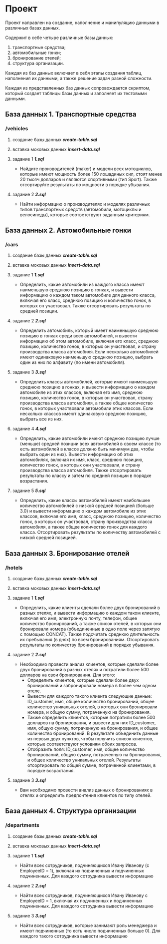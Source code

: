 # Проект

Проект направлен на создание, наполнение и манипуляцию данными в различных базах данных.

Содержит в себе четыре различные базы данных:

1. транспортные средства;
2. автомобильные гонки;
3. бронирование отелей;
4. структура организации.

Каждая из баз данных включает в себя этапы создания таблиц, наполнения их данными, а также решение задач разной
сложности.

Каждая из представленных баз данных сопровождается скриптом, который создает таблицы базы данных и заполняет их
тестовыми данными.

## База данных 1. Транспортные средства

### /vehicles

1. создание базы данных **_create-table.sql_**
2. вставка моковых данных _**insert-data.sql**_
3. задание 1 **_1.sql_**

    - Найдите производителей (maker) и модели всех мотоциклов, которые имеют мощность более 150 лошадиных сил, стоят
      менее
      20 тысяч долларов и являются спортивными (тип Sport). Также отсортируйте результаты по мощности в порядке
      убывания.
4. задание 2 **_2.sql_**

    - Найти информацию о производителях и моделях различных типов транспортных средств (автомобили, мотоциклы и
      велосипеды), которые соответствуют заданным критериям.

## База данных 2. Автомобильные гонки

### /cars

1. создание базы данных **_create-table.sql_**
2. вставка моковых данных _**insert-data.sql**_
3. задание 1 **_1.sql_**

    - Определить, какие автомобили из каждого класса имеют наименьшую среднюю позицию в гонках, и вывести информацию о
      каждом таком автомобиле для данного класса, включая его класс, среднюю позицию и количество гонок, в которых он
      участвовал. Также отсортировать результаты по средней позиции.
4. задание 2 **_2.sql_**

    - Определить автомобиль, который имеет наименьшую среднюю позицию в гонках среди всех автомобилей, и вывести
      информацию об этом автомобиле, включая его класс, среднюю позицию, количество гонок, в которых он участвовал, и
      страну производства класса автомобиля. Если несколько автомобилей имеют одинаковую наименьшую среднюю позицию,
      выбрать один из них по алфавиту (по имени автомобиля).
5. задание 3 **_3.sql_**

    - Определить классы автомобилей, которые имеют наименьшую среднюю позицию в гонках, и вывести информацию о каждом
      автомобиле из этих классов, включая его имя, среднюю позицию, количество гонок, в которых он участвовал, страну
      производства класса автомобиля, а также общее количество гонок, в которых участвовали автомобили этих классов.
      Если несколько классов имеют одинаковую среднюю позицию, выбрать все из них.

6. задание 4 **_4.sql_**

    - Определить, какие автомобили имеют среднюю позицию лучше (меньше) средней позиции всех автомобилей в своем
      классе (то есть автомобилей в классе должно быть минимум два, чтобы выбрать один из них). Вывести информацию об
      этих автомобилях, включая их имя, класс, среднюю позицию, количество гонок, в которых они участвовали, и страну
      производства класса автомобиля. Также отсортировать результаты по классу и затем по средней позиции в порядке
      возрастания.

7. задание 5 _**5.sql**_

    - Определить, какие классы автомобилей имеют наибольшее количество автомобилей с низкой средней позицией (больше
      3.0) и вывести информацию о каждом автомобиле из этих классов, включая его имя, класс, среднюю позицию, количество
      гонок, в которых он участвовал, страну производства класса автомобиля, а также общее количество гонок для каждого
      класса. Отсортировать результаты по количеству автомобилей с низкой средней позицией.

## База данных 3. Бронирование отелей

### /hotels

1. создание базы данных **_create-table.sql_**
2. вставка моковых данных _**insert-data.sql**_
3. задание 1 **_1.sql_**

    - Определить, какие клиенты сделали более двух бронирований в разных отелях, и вывести информацию о каждом таком
      клиенте, включая его имя, электронную почту, телефон, общее количество бронирований, а также список отелей, в
      которых они бронировали номера (объединенные в одно поле через запятую с помощью CONCAT). Также подсчитать среднюю
      длительность их пребывания (в днях) по всем бронированиям. Отсортировать результаты по количеству бронирований в
      порядке убывания.

4. задание 2 **_2.sql_**

    - Необходимо провести анализ клиентов, которые сделали более двух бронирований в разных отелях и потратили более 500
      долларов на свои бронирования. Для этого:
        - Определить клиентов, которые сделали более двух бронирований и забронировали номера в более чем одном отеле.
        - Вывести для каждого такого клиента следующие данные: ID_customer, имя, общее количество бронирований, общее
          количество
          уникальных отелей, в которых они бронировали номера, и общую сумму, потраченную на бронирования.
        - Также определить клиентов, которые потратили более 500 долларов на бронирования, и вывести для них
          ID_customer, имя,
          общую сумму, потраченную на бронирования, и общее количество бронирований.
          В результате объединить данные из первых двух пунктов, чтобы получить список клиентов, которые соответствуют
          условиям
          обоих запросов.
        - Отобразить поля: ID_customer, имя, общее количество бронирований, общую сумму, потраченную на
          бронирования, и общее количество уникальных отелей.
          Результаты отсортировать по общей сумме, потраченной клиентами, в порядке возрастания.


5. задание 3 _**3.sql**_

    - Вам необходимо провести анализ данных о бронированиях в отелях и определить предпочтения клиентов по типу отелей.

## База данных 4. Структура организации

### /departments

1. создание базы данных **_create-table.sql_**
2. вставка моковых данных _**insert-data.sql**_
3. задание 1 **_1.sql_**

    - Найти всех сотрудников, подчиняющихся Ивану Иванову (с EmployeeID = 1), включая их подчиненных и подчиненных
      подчиненных. Для каждого сотрудника вывести информацию

4. задание 2 _**2.sql**_

    - Найти всех сотрудников, подчиняющихся Ивану Иванову с EmployeeID = 1, включая их подчиненных и подчиненных
      подчиненных. Для каждого сотрудника вывести информацию

5. задание 3 **_3.sql_**

    - Найти всех сотрудников, которые занимают роль менеджера и имеют подчиненных (то есть число подчиненных больше 0).
      Для каждого такого сотрудника вывести информацию
